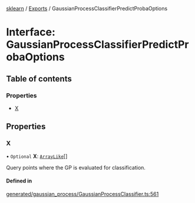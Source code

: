 [sklearn](../readme.md) / [Exports](../modules.md) / GaussianProcessClassifierPredictProbaOptions

# Interface: GaussianProcessClassifierPredictProbaOptions

## Table of contents

### Properties

- [X](GaussianProcessClassifierPredictProbaOptions.md#x)

## Properties

### X

• `Optional` **X**: [`ArrayLike`](../modules.md#arraylike)[]

Query points where the GP is evaluated for classification.

#### Defined in

[generated/gaussian_process/GaussianProcessClassifier.ts:561](https://github.com/transitive-bullshit/scikit-learn-ts/blob/367336a/packages/sklearn/src/generated/gaussian_process/GaussianProcessClassifier.ts#L561)
